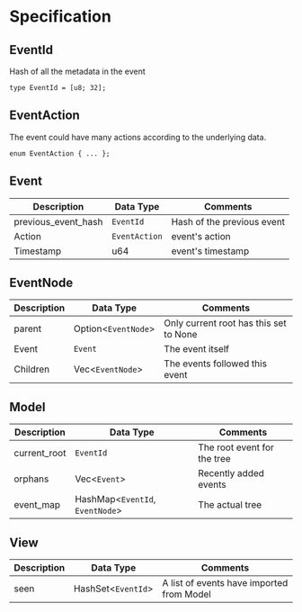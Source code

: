 # Specification

## EventId

Hash of all the metadata in the event

	type EventId = [u8; 32];	

## EventAction 

The event could have many actions according to the underlying data.

	enum EventAction { ... };	

## Event

| Description            | Data Type      | Comments                    |
|----------------------- | -------------- | --------------------------- |
| previous_event_hash    | `EventId` 	  | Hash of the previous event  |
| Action     			 | `EventAction`  | event's action 				|
| Timestamp     		 | u64  		  | event's timestamp 			|

## EventNode

| Description    | Data Type      		  | Comments                    			 |
|--------------- | ---------------------- | ---------------------------------------- |
| parent    	 | Option<`EventNode`> 	  | Only current root has this set to None   |
| Event     	 | `Event`  			  | The event itself 					     |
| Children     	 | Vec<`EventNode`>  	  | The events followed this event  		 |

## Model 

| Description   | Data Type      		  		   | Comments                    |
|-------------- | -------------------------------- | --------------------------- |
| current_root  | `EventId` 	  		  		   | The root event for the tree |
| orphans       | Vec<`Event`>  		  		   | Recently added events 		 |
| event_map     | HashMap<`EventId`, `EventNode`>  | The actual tree  		 	 |

## View 

| Description   | Data Type      	   | Comments                    				|
|-------------- | -------------------- | ------------------------------------------ |
| seen  		| HashSet<`EventId`>   | A list of events have imported from Model	|



